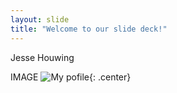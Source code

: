 ```yaml
---
layout: slide
title: "Welcome to our slide deck!"
---
```


Jesse Houwing

IMAGE
![My pofile](https://pbs.twimg.com/profile_images/1499413027958972425/D-pN6M4K_400x400.png){: .center}
